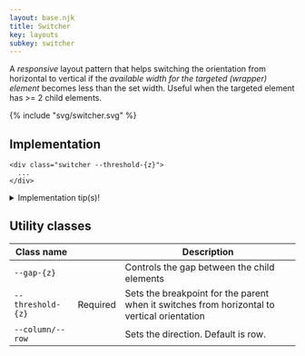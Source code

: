 ```yaml
---
layout: base.njk
title: Switcher
key: layouts
subkey: switcher
---
```


A _responsive_ layout pattern that helps switching the orientation from horizontal to vertical if the _available width for the targeted (wrapper) element_ becomes less than the set width. Useful when the targeted element has >= 2 child elements.

{% include "svg/switcher.svg" %}

## Implementation

```
<div class="switcher --threshold-{z}">
  ...
</div>
```

<details>
  <summary>Implementation tip(s)!</summary>
  <p><b>1.</b> Combine it with the <code>justify-stretch</code> flexbox utility class, to ensure all items are of the same size, horizontally.</p>
  <p><b>2.</b> When you apply the <code>switcher</code> pattern to the "fixed" content of <code>sidebar</code> pattern, you can get an impressive layout. On larger available width, the content in the "fixed" sidebar has a vertical orientation. Once the available width decreases, the sidebar transforms into a vertical alignment. But the switcher does the opposite, as it now has more available width. To achieve this, ensure the <code>--threshold-{z}</code> class utility of the switcher has a <code>z+1</code> compared to the sidebar.</p>
</details>

## Utility classes

<div>
  <table>
    <thead>
      <tr><th>Class name</th><th></th><th>Description</th></tr>
    </thead>
    <tbody>
      <tr><td><code>--gap-{z}</code></td><td></td><td>Controls the gap between the child elements</td></tr>
      <tr><td><code>--threshold-{z}</code></td><td>Required</td><td>Sets the breakpoint for the parent when it switches from horizontal to vertical orientation</td></tr>
       <tr><td><code>--column/--row</code></td><td></td><td>Sets the direction. Default is row.</td></tr>
    </tbody>
  </table>
</div>
